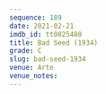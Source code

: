 ```yaml
---
sequence: 189
date: 2021-02-21
imdb_id: tt0025480
title: Bad Seed (1934)
grade: C
slug: bad-seed-1934
venue: Arte
venue_notes:
---
```


